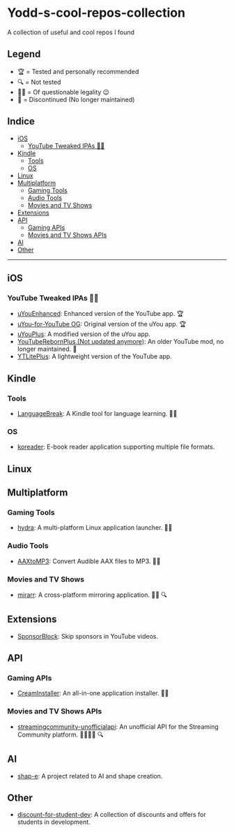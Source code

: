 # Yodd-s-cool-repos-collection
A collection of useful and cool repos I found

## Legend
- 🏆 = Tested and personally recommended
- 🔍 = Not tested
- 🏴‍☠️ = Of questionable legality 😉
- 🛑 = Discontinued (No longer maintained)

## Indice
- [iOS](#ios)
  - [YouTube Tweaked IPAs 🏴‍☠️](#youtube-tweaked-ipas-)
- [Kindle](#kindle)
  - [Tools](#tools)
  - [OS](#os)
- [Linux](#linux)
- [Multiplatform](#multiplatform)
  - [Gaming Tools](#gaming-tools)
  - [Audio Tools](#audio-tools)
  - [Movies and TV Shows](#movies-and-tv-shows)
- [Extensions](#extensions)
- [API](#api)
  - [Gaming APIs](#gaming-apis)
  - [Movies and TV Shows APIs](#movies-and-tv-shows-apis)
- [AI](#ai)
- [Other](#other)

---

## iOS
### YouTube Tweaked IPAs 🏴‍☠️
- [uYouEnhanced](https://github.com/arichornloverALT/uYouEnhanced): Enhanced version of the YouTube app. 🏆
- [uYou-for-YouTube OG](https://github.com/MiRO92/uYou-for-YouTube-OG): Original version of the uYou app. 🏆
- [uYouPlus](https://github.com/qnblackcat/uYouPlus): A modified version of the uYou app.
- [YouTubeRebornPlus (Not updated anymore)](https://github.com/arichornlover/YouTubeRebornPlus): An older YouTube mod, no longer maintained. 🛑
- [YTLitePlus](https://github.com/YTLitePlus/YTLitePlus): A lightweight version of the YouTube app.

## Kindle
### Tools 
- [LanguageBreak](https://github.com/notmarek/LanguageBreak): A Kindle tool for language learning. 🏴‍☠️
### OS
- [koreader](https://github.com/koreader/koreader): E-book reader application supporting multiple file formats.

## Linux

## Multiplatform
### Gaming Tools
- [hydra](https://github.com/hydralauncher/hydra): A multi-platform Linux application launcher. 🏴‍☠️
### Audio Tools
- [AAXtoMP3](https://github.com/KrumpetPirate/AAXtoMP3): Convert Audible AAX files to MP3. 🏴‍☠️
### Movies and TV Shows 
- [mirarr](https://github.com/mirarr-app/mirarr): A cross-platform mirroring application. 🏴‍☠️ 🔍 

## Extensions
- [SponsorBlock](https://github.com/ajayyy/SponsorBlock): Skip sponsors in YouTube videos.

## API
### Gaming APIs
- [CreamInstaller](https://github.com/pointfeev/CreamInstaller): An all-in-one application installer. 🏴‍☠️
### Movies and TV Shows APIs
- [streamingcommunity-unofficialapi](https://github.com/Blu-Tiger/streamingcommunity-unofficialapi): An unofficial API for the Streaming Community platform. 🏴‍☠️🇮🇹 🔍

## AI
- [shap-e](https://github.com/openai/shap-e): A project related to AI and shape creation.

## Other
- [discount-for-student-dev](https://github.com/AchoArnold/discount-for-student-dev): A collection of discounts and offers for students in development.
